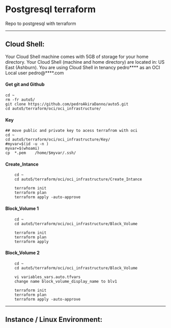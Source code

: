 # Postgresql terraform

Repo to postgresql with terraform 

---




## Cloud Shell:

Your Cloud Shell machine comes with 5GB of storage for your home directory. Your Cloud Shell (machine and home directory) are located in: US East (Ashburn).
You are using Cloud Shell in tenancy pedro**** as an OCI Local user pedro@****.com

#### Get git and Github 
    cd ~
    rm -fr auto5/
    git clone https://github.com/pedroAkiraDanno/auto5.git
    cd auto5/terraform/oci/oci_infrastructure/

#### Key 
    ## move public and private key to acess terrafrom with oci 
    cd ~    
    cd auto5/terraform/oci/oci_infrastructure/Key/
    #myvar=$(id -u -n )
    myvar=$(whoami)
    cp  *.pem    /home/$myvar/.ssh/


#### Create_Intance
        cd ~   
        cd auto5/terraform/oci/oci_infrastructure/Create_Intance

        terraform init
        terraform plan
        terraform apply -auto-approve


#### Block_Volume 1 
        cd ~   
        cd auto5/terraform/oci/oci_infrastructure/Block_Volume

        terraform init
        terraform plan
        terraform apply 



#### Block_Volume 2
        cd ~   
        cd auto5/terraform/oci/oci_infrastructure/Block_Volume

        vi variables_vars.auto.tfvars 
        change name block_volume_display_name to blv1

        terraform init
        terraform plan
        terraform apply -auto-approve




---

## Instance / Linux Environment:



